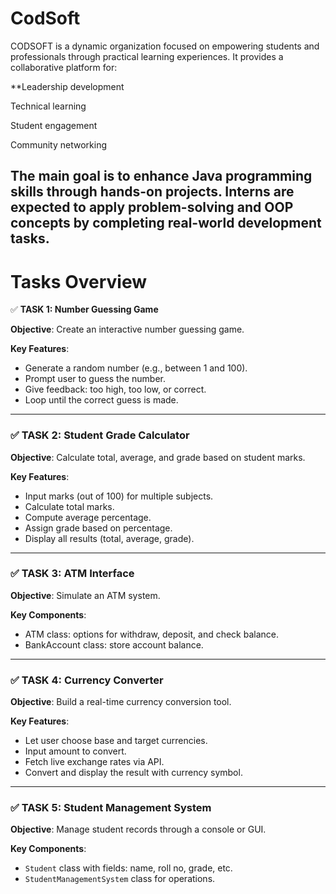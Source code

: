 # CodSoft

CODSOFT is a dynamic organization focused on empowering students and professionals through practical learning experiences. It provides a collaborative platform for:

**Leadership development

Technical learning

Student engagement

Community networking

The main goal is to enhance Java programming skills through hands-on projects. Interns are expected to apply problem-solving and OOP concepts by completing real-world development tasks.
---
Tasks Overview
=
✅ **TASK 1: Number Guessing Game**

**Objective**: Create an interactive number guessing game.

**Key Features**:

* Generate a random number (e.g., between 1 and 100).
* Prompt user to guess the number.
* Give feedback: too high, too low, or correct.
* Loop until the correct guess is made.



---

### ✅ **TASK 2: Student Grade Calculator**

**Objective**: Calculate total, average, and grade based on student marks.

**Key Features**:

* Input marks (out of 100) for multiple subjects.
* Calculate total marks.
* Compute average percentage.
* Assign grade based on percentage.
* Display all results (total, average, grade).

---

### ✅ **TASK 3: ATM Interface**

**Objective**: Simulate an ATM system.

**Key Components**:

* ATM class: options for withdraw, deposit, and check balance.
* BankAccount class: store account balance.



---

### ✅ **TASK 4: Currency Converter**

**Objective**: Build a real-time currency conversion tool.

**Key Features**:

* Let user choose base and target currencies.
* Input amount to convert.
* Fetch live exchange rates via API.
* Convert and display the result with currency symbol.

---

### ✅ **TASK 5: Student Management System**

**Objective**: Manage student records through a console or GUI.

**Key Components**:

* `Student` class with fields: name, roll no, grade, etc.
* `StudentManagementSystem` class for operations.

